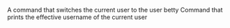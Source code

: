 A command that switches the current user to the user betty
Command that prints the effective username of the current user
